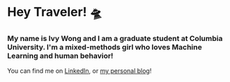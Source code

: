 # Hey Traveler! 🛸

### My name is Ivy Wong and I am a graduate student at Columbia University. I'm a mixed-methods girl who loves Machine Learning and human behavior!

You can find me on [LinkedIn](https://www.linkedin.com/in/ivy2208/), or [my personal blog](https://ivywxy.medium.com)! 



<!--
**ivster/ivster** is a ✨ _special_ ✨ repository because its `README.md` (this file) appears on your GitHub profile.

Here are some ideas to get you started:

- 🔭 I’m currently working on ...
- 🌱 I’m currently learning ...
- 👯 I’m looking to collaborate on ...
- 🤔 I’m looking for help with ...
- 💬 Ask me about ...
- 📫 How to reach me: ...
- 😄 Pronouns: ...
- ⚡ Fun fact: ...
-->
